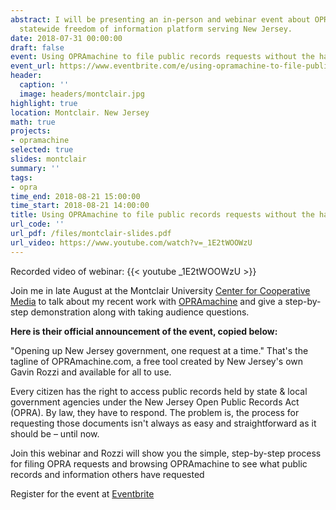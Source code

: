 ```yaml
---
abstract: I will be presenting an in-person and webinar event about OPRAmachine, my
  statewide freedom of information platform serving New Jersey.
date: 2018-07-31 00:00:00
draft: false
event: Using OPRAmachine to file public records requests without the hassle
event_url: https://www.eventbrite.com/e/using-opramachine-to-file-public-records-requests-without-the-hassle-tickets-48653465826?aff=efbeventtix
header:
  caption: ''
  image: headers/montclair.jpg
highlight: true
location: Montclair. New Jersey
math: true
projects:
- opramachine
selected: true
slides: montclair
summary: ''
tags:
- opra
time_end: 2018-08-21 15:00:00
time_start: 2018-08-21 14:00:00
title: Using OPRAmachine to file public records requests without the hassle
url_code: ''
url_pdf: /files/montclair-slides.pdf
url_video: https://www.youtube.com/watch?v=_1E2tWOOWzU
---
```

Recorded video of webinar:
{{< youtube _1E2tWOOWzU >}}
&nbsp;

Join me in late August at the Montclair University [Center for Cooperative Media](https://centerforcooperativemedia.org/) to talk about my recent work with [OPRAmachine](/project/opramachine) and give a step-by-step demonstration along with taking audience questions.

**Here is their official announcement of the event, copied below:**

"Opening up New Jersey government, one request at a time." That's the tagline of OPRAmachine.com, a free tool created by New Jersey's own Gavin Rozzi and available for all to use.

Every citizen has the right to access public records held by state & local government agencies under the New Jersey Open Public Records Act (OPRA). By law, they have to respond. The problem is, the process for requesting those documents isn't always as easy and straightforward as it should be – until now.

Join this webinar and Rozzi will show you the simple, step-by-step process for filing OPRA requests and browsing OPRAmachine to see what public records and information others have requested

Register for the event at [Eventbrite](https://www.eventbrite.com/e/using-opramachine-to-file-public-records-requests-without-the-hassle-tickets-48653465826?aff=efbeventtix)
